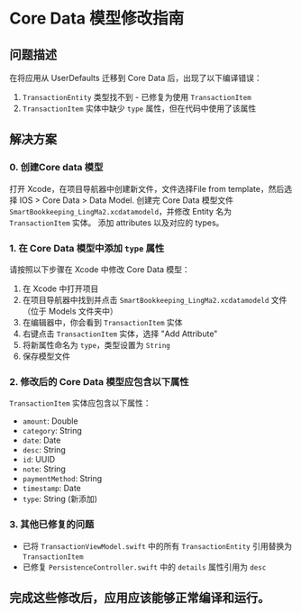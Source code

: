 # Core Data 模型修改指南

## 问题描述

在将应用从 UserDefaults 迁移到 Core Data 后，出现了以下编译错误：

1. `TransactionEntity` 类型找不到 - 已修复为使用 `TransactionItem`
2. `TransactionItem` 实体中缺少 `type` 属性，但在代码中使用了该属性

## 解决方案

### 0. 创建Core data 模型
打开 Xcode，在项目导航器中创建新文件，文件选择File from template，然后选择 IOS > Core Data > Data Model.
创建完 Core Data 模型文件 `SmartBookkeeping_LingMa2.xcdatamodeld`，并修改 Entity 名为 `TransactionItem` 实体。
添加 attributes 以及对应的 types。


### 1. 在 Core Data 模型中添加 `type` 属性

请按照以下步骤在 Xcode 中修改 Core Data 模型：

1. 在 Xcode 中打开项目
2. 在项目导航器中找到并点击 `SmartBookkeeping_LingMa2.xcdatamodeld` 文件（位于 Models 文件夹中）
3. 在编辑器中，你会看到 `TransactionItem` 实体
4. 右键点击 `TransactionItem` 实体，选择 "Add Attribute"
5. 将新属性命名为 `type`，类型设置为 `String`
6. 保存模型文件

### 2. 修改后的 Core Data 模型应包含以下属性

`TransactionItem` 实体应包含以下属性：

- `amount`: Double
- `category`: String
- `date`: Date
- `desc`: String
- `id`: UUID
- `note`: String
- `paymentMethod`: String
- `timestamp`: Date
- `type`: String (新添加)

### 3. 其他已修复的问题

- 已将 `TransactionViewModel.swift` 中的所有 `TransactionEntity` 引用替换为 `TransactionItem`
- 已修复 `PersistenceController.swift` 中的 `details` 属性引用为 `desc`

## 完成这些修改后，应用应该能够正常编译和运行。